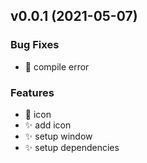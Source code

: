 
<a name="v0.0.1"></a>
## v0.0.1 (2021-05-07)

### Bug Fixes

* :bug: compile error

### Features

* :lipstick: icon
* :sparkles: add icon
* :sparkles: setup window
* :sparkles: setup dependencies

